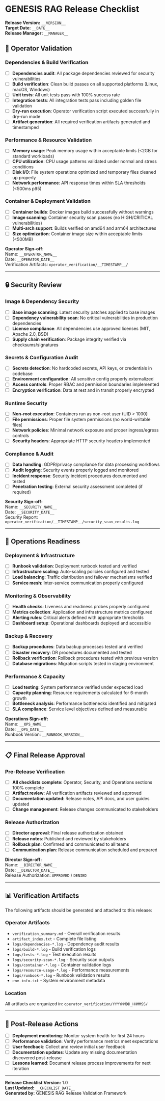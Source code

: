 # GENESIS RAG Release Checklist

**Release Version:** `__VERSION__`  
**Target Date:** `__DATE__`  
**Release Manager:** `__MANAGER__`

## 🔧 Operator Validation

### Dependencies & Build Verification
- [ ] **Dependencies audit**: All package dependencies reviewed for security vulnerabilities
- [ ] **Build verification**: Clean build passes on all supported platforms (Linux, macOS, Windows)
- [ ] **Unit tests**: All unit tests pass with 100% success rate
- [ ] **Integration tests**: All integration tests pass including golden file validation
- [ ] **Dry-run execution**: Operator verification script executed successfully in dry-run mode
- [ ] **Artifact generation**: All required verification artifacts generated and timestamped

### Performance & Resource Validation
- [ ] **Memory usage**: Peak memory usage within acceptable limits (<2GB for standard workloads)
- [ ] **CPU utilization**: CPU usage patterns validated under normal and stress conditions
- [ ] **Disk I/O**: File system operations optimized and temporary files cleaned up properly
- [ ] **Network performance**: API response times within SLA thresholds (<500ms p95)

### Container & Deployment Validation
- [ ] **Container builds**: Docker images build successfully without warnings
- [ ] **Image scanning**: Container security scan passes (no HIGH/CRITICAL vulnerabilities)
- [ ] **Multi-arch support**: Builds verified on amd64 and arm64 architectures
- [ ] **Size optimization**: Container image size within acceptable limits (<500MB)

**Operator Sign-off:**  
Name: `__OPERATOR_NAME__`  
Date: `__OPERATOR_DATE__`  
Verification Artifacts: `operator_verification/__TIMESTAMP__/`

---

## 🔒 Security Review

### Image & Dependency Security
- [ ] **Base image scanning**: Latest security patches applied to base images
- [ ] **Dependency vulnerability scan**: No critical vulnerabilities in production dependencies
- [ ] **License compliance**: All dependencies use approved licenses (MIT, Apache 2.0, BSD)
- [ ] **Supply chain verification**: Package integrity verified via checksums/signatures

### Secrets & Configuration Audit
- [ ] **Secrets detection**: No hardcoded secrets, API keys, or credentials in codebase
- [ ] **Environment configuration**: All sensitive config properly externalized
- [ ] **Access controls**: Proper RBAC and permission boundaries implemented
- [ ] **Encryption verification**: Data at rest and in transit properly encrypted

### Runtime Security
- [ ] **Non-root execution**: Containers run as non-root user (UID > 1000)
- [ ] **File permissions**: Proper file system permissions (no world-writable files)
- [ ] **Network policies**: Minimal network exposure and proper ingress/egress controls
- [ ] **Security headers**: Appropriate HTTP security headers implemented

### Compliance & Audit
- [ ] **Data handling**: GDPR/privacy compliance for data processing workflows
- [ ] **Audit logging**: Security events properly logged and monitored
- [ ] **Incident response**: Security incident procedures documented and tested
- [ ] **Penetration testing**: External security assessment completed (if required)

**Security Sign-off:**  
Name: `__SECURITY_NAME__`  
Date: `__SECURITY_DATE__`  
Security Report: `operator_verification/__TIMESTAMP__/security_scan_results.log`

---

## 🚀 Operations Readiness

### Deployment & Infrastructure
- [ ] **Runbook validation**: Deployment runbook tested and verified
- [ ] **Infrastructure scaling**: Auto-scaling policies configured and tested
- [ ] **Load balancing**: Traffic distribution and failover mechanisms verified
- [ ] **Service mesh**: Inter-service communication properly configured

### Monitoring & Observability
- [ ] **Health checks**: Liveness and readiness probes properly configured
- [ ] **Metrics collection**: Application and infrastructure metrics configured
- [ ] **Alerting rules**: Critical alerts defined with appropriate thresholds
- [ ] **Dashboard setup**: Operational dashboards deployed and accessible

### Backup & Recovery
- [ ] **Backup procedures**: Data backup processes tested and verified
- [ ] **Disaster recovery**: DR procedures documented and tested
- [ ] **Rollback verification**: Rollback procedures tested with previous version
- [ ] **Database migrations**: Migration scripts tested in staging environment

### Performance & Capacity
- [ ] **Load testing**: System performance verified under expected load
- [ ] **Capacity planning**: Resource requirements calculated for 6-month growth
- [ ] **Bottleneck analysis**: Performance bottlenecks identified and mitigated
- [ ] **SLA compliance**: Service level objectives defined and measurable

**Operations Sign-off:**  
Name: `__OPS_NAME__`  
Date: `__OPS_DATE__`  
Runbook Version: `__RUNBOOK_VERSION__`

---

## 📋 Final Release Approval

### Pre-Release Verification
- [ ] **All checklists complete**: Operator, Security, and Operations sections 100% complete
- [ ] **Artifact review**: All verification artifacts reviewed and approved
- [ ] **Documentation updated**: Release notes, API docs, and user guides updated
- [ ] **Change management**: Release changes communicated to stakeholders

### Release Authorization
- [ ] **Director approval**: Final release authorization obtained
- [ ] **Release notes**: Published and reviewed by stakeholders
- [ ] **Rollback plan**: Confirmed and communicated to all teams
- [ ] **Communication plan**: Release communication scheduled and prepared

**Director Sign-off:**  
Name: `__DIRECTOR_NAME__`  
Date: `__DIRECTOR_DATE__`  
Release Authorization: `APPROVED` / `DENIED`

---

## 📊 Verification Artifacts

The following artifacts should be generated and attached to this release:

### Operator Artifacts
- `verification_summary.md` - Overall verification results
- `artifact_index.txt` - Complete file listing
- `logs/dependencies-*.log` - Dependency audit results
- `logs/build-*.log` - Build verification logs
- `logs/tests-*.log` - Test execution results
- `logs/security-scan-*.log` - Security scan outputs
- `logs/container-*.log` - Container validation logs
- `logs/resource-usage-*.log` - Performance measurements
- `logs/runbook-*.log` - Runbook validation results
- `env-info.txt` - System environment metadata

### Location
All artifacts are organized in: `operator_verification/YYYYMMDD_HHMMSS/`

---

## 🔄 Post-Release Actions

- [ ] **Deployment monitoring**: Monitor system health for first 24 hours
- [ ] **Performance validation**: Verify performance metrics meet expectations
- [ ] **User feedback**: Collect and review initial user feedback
- [ ] **Documentation updates**: Update any missing documentation discovered post-release
- [ ] **Lessons learned**: Document release process improvements for next iteration

---

**Release Checklist Version:** 1.0  
**Last Updated:** `__CHECKLIST_DATE__`  
**Generated by:** GENESIS RAG Release Validation Framework